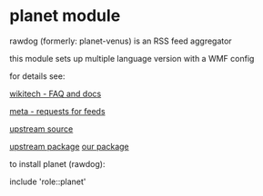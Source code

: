 planet module
===================

rawdog (formerly: planet-venus) is an RSS feed aggregator

this module sets up multiple language version with a WMF config

for details see:

[wikitech - FAQ and docs](https://wikitech.wikimedia.org/wiki/Planet)

[meta - requests for feeds](http://meta.wikimedia.org/wiki/Planet_Wikimedia)

[upstream source](https://offog.org/code/rawdog/)

[upstream package](https://packages.debian.org/stretch/rawdog)
[our package](https://apt.wikimedia.org/wikimedia/pool/main/r/rawdog/)

to install planet (rawdog):

 include 'role::planet'

